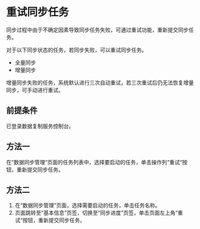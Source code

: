 # 重试同步任务<a name="drs_10_0011"></a>

同步过程中由于不确定因素导致同步任务失败，可通过重试功能，重新提交同步任务。

对于以下同步状态的任务，若同步失败，可以重试同步任务。

-   全量同步
-   增量同步

增量同步失败的任务，系统默认进行三次自动重试，若三次重试后仍无法恢复增量同步，可手动进行重试。

## 前提条件<a name="section16256919193311"></a>

已登录数据复制服务控制台。

## 方法一<a name="section4298797218435"></a>

在“数据同步管理“页面的任务列表中，选择要启动的任务，单击操作列“重试“按钮，重新提交同步任务。

## 方法二<a name="section6630192723011"></a>

1.  在“数据同步管理”页面，选择需要启动的任务，单击任务名称。
2.  页面跳转至“基本信息”页签，切换至“同步进度”页签，单击页面左上角“重试“按钮，重新提交同步任务。

